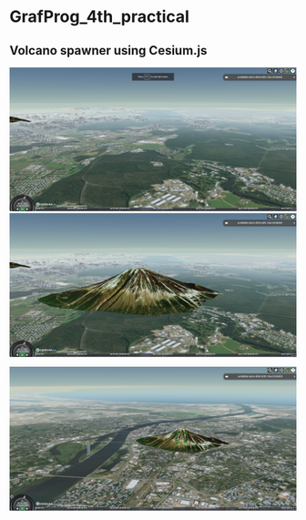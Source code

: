 # GrafProg_4th_practical
## Volcano spawner using Cesium.js

<p align="center">
  <img src="preview/picture1.png?raw=true" />
  <img src="preview/picture2.png?raw=true" />
</p>

<p align="center">
  <img src="preview/picture3.png?raw=true" />
</p>
